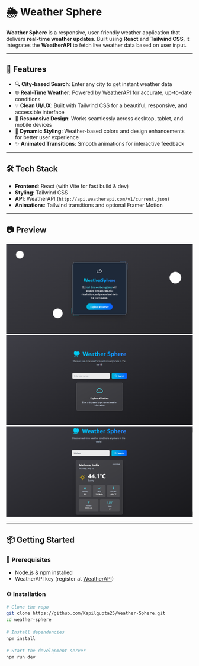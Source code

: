 # 🌦 Weather Sphere

**Weather Sphere** is a responsive, user-friendly weather application that delivers **real-time weather updates**. Built using **React** and **Tailwind CSS**, it integrates the **WeatherAPI** to fetch live weather data based on user input.

---

## 🚀 Features

- 🔍 **City-based Search**: Enter any city to get instant weather data
- 🌐 **Real-Time Weather**: Powered by [WeatherAPI](https://www.weatherapi.com/) for accurate, up-to-date conditions
- 💡 **Clean UI/UX**: Built with Tailwind CSS for a beautiful, responsive, and accessible interface
- 📱 **Responsive Design**: Works seamlessly across desktop, tablet, and mobile devices
- 🎨 **Dynamic Styling**: Weather-based colors and design enhancements for better user experience
- ✨ **Animated Transitions**: Smooth animations for interactive feedback

---

## 🛠️ Tech Stack

- **Frontend**: React (with Vite for fast build & dev)
- **Styling**: Tailwind CSS
- **API**: WeatherAPI (`http://api.weatherapi.com/v1/current.json`)
- **Animations**: Tailwind transitions and optional Framer Motion

---

## 📷 Preview

![Weather Sphere Preview](public/GettingStartedPreview.png)
![Weather Sphere Preview](public/HomePreview.png)
![Weather Sphere Preview](public/ExamplePreview.png)

---

## 📦 Getting Started

### 🔧 Prerequisites

- Node.js & npm installed
- WeatherAPI key (register at [WeatherAPI](https://www.weatherapi.com/))

### ⚙️ Installation

```bash
# Clone the repo
git clone https://github.com/Kapilgupta25/Weather-Sphere.git
cd weather-sphere

# Install dependencies
npm install

# Start the development server
npm run dev
